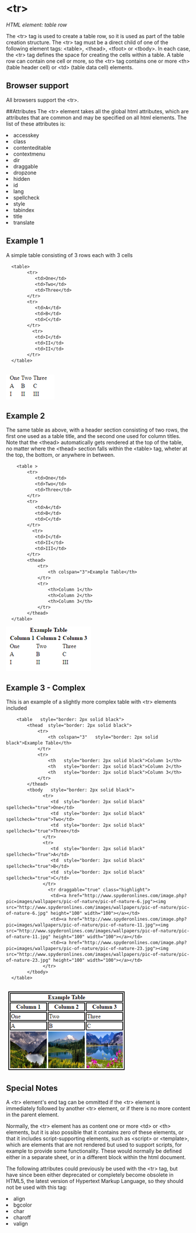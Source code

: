 
# \<tr\>

*HTML element: table row*

The \<tr\> tag is used to create a table row, so it is used as part of the table creation structure. 
The \<tr\> tag must be a direct child of one of the following element tags: \<table\>, \<thead\>, \<tfoot\> or \<tbody\>.
In each case, the \<tr\> tag defines the space for creating the cells within a table.
A table row can contain one cell or more, so the \<tr\> tag contains one or more \<th\> (table header cell)
or \<td\> (table data cell) elements. 

## Browser support

All browsers support the \<tr\>.

##Attributes
The \<tr\> element takes all the global html attributes, which are attributes that are common and may be specified on all html elements. 
The list of these attributes is:

<li>accesskey
<li>class
<li>contenteditable
<li>contextmenu
<li>dir
<li>draggable
<li>dropzone
<li>hidden
<li>id
<li>lang
<li>spellcheck
<li>style
<li>tabindex
<li>title
<li>translate

## Example 1

A simple table consisting of 3 rows each with 3 cells

```
  <table>
        <tr>
           <td>One</td>
           <td>Two</td>
           <td>Three</td>
        </tr>
        <tr>
           <td>A</td>
           <td>B</td>
           <td>C</td>
        </tr>
          <tr>
           <td>I</td>
           <td>II</td>
           <td>II</td>
        </tr>
  </table>
  
```

![table1](table1.bmp)


## Example 2

The same table as above, with a header section consisting of two rows, the first one used as a table title, and the second one
used for column titles. 
Note that the \<thead\> automatically gets rendered at the top of the table, no matter where the \<thead\> section falls within the \<table\> tag, wheter at the top, the bottom, or anywhere in between.

```
    <table >
        <tr>
           <td>One</td>
           <td>Two</td>
           <td>Three</td>
        </tr>
        <tr>
           <td>A</td>
           <td>B</td>
           <td>C</td>
        </tr>
          <tr>
           <td>I</td>
           <td>II</td>
           <td>III</td>
        </tr>
        <thead>
        	<tr>
        		<th colspan="3">Example Table</th>
        	</tr>
        	<tr>
        		<th>Column 1</th>
        		<th>Column 2</th>
        		<th>Column 3</th> 
        	</tr>       	
        </thead>
  </table>
```
![table2](table2.bmp)

## Example 3 - Complex

This is an example of a slightly more complex table with \<tr\> elements included

```
    <table   style="border: 2px solid black">
        <thead  style="border: 2px solid black">
        	<tr>
        		<th colspan="3"   style="border: 2px solid black">Example Table</th>
        	</tr>
        	<tr>
        		<th   style="border: 2px solid black">Column 1</th>
        		<th   style="border: 2px solid black">Column 2</th>
        		<th   style="border: 2px solid black">Column 3</th> 
        	</tr>       	
        </thead>
        <tbody   style="border: 2px solid black">
              <tr>
                 <td  style="border: 2px solid black" spellcheck="true">One</td>
                 <td  style="border: 2px solid black" spellcheck="true">Two</td>
                 <td  style="border: 2px solid black" spellcheck="true">Three</td>
              </tr>
              <tr>
                 <td  style="border: 2px solid black" spellcheck="True">A</td>
                 <td  style="border: 2px solid black" spellcheck="true">B</td>
                 <td  style="border: 2px solid black" spellcheck="true">C</td>
              </tr>
                <tr draggable="true" class="highlight">
                 <td><a href="http://www.spyderonlines.com/image.php?pic=images/wallpapers/pic-of-nature/pic-of-nature-6.jpg"><img src="http://www.spyderonlines.com/images/wallpapers/pic-of-nature/pic-of-nature-6.jpg" height="100" width="100"></a></td>
                 <td><a href="http://www.spyderonlines.com/image.php?pic=images/wallpapers/pic-of-nature/pic-of-nature-11.jpg"><img src="http://www.spyderonlines.com/images/wallpapers/pic-of-nature/pic-of-nature-11.jpg" height="100" width="100"></a></td>
                 <td><a href="http://www.spyderonlines.com/image.php?pic=images/wallpapers/pic-of-nature/pic-of-nature-23.jpg"><img src="http://www.spyderonlines.com/images/wallpapers/pic-of-nature/pic-of-nature-23.jpg" height="100" width="100"></a></td>
              </tr>
        </tbody>
  </table>
  
```
![table3](table3.bmp)

## Special Notes

A \<tr\> element's end tag can be ommitted if the \<tr\> element is immediately followed by another \<tr\> element, or if there is
no more content in the parent element.

Normally, the \<tr\> element has as content one or more \<td\> or \<th\> elements, but it is also possible that it contains zero
of these elements, or that it includes script-supporting elements, such as \<script\> or \<template\>, which are elements that are not rendered but used to support scripts, for example to provide some functionality. These would normally be defined either in a separate
sheet, or in a different block within the html document.

The following attributes could previously be used with the \<tr\> tag, but have since been either deprecated or completely become
obsolete in HTML5, the latest version of Hypertext Markup Language, so they should not be used with this tag:

<li>align
<li>bgcolor
<li>char
<li>charoff
<li>valign

